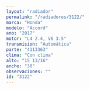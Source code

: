 ```yaml
---
layout: "radiador"
permalink: "/radiadores/3122/"
marca: "Honda"
modelo: "Accord"
ano: "2017"
motor: "L4 2.4, V6 3.5"
transmision: "Automática"
parte: "4113363"
clima: "Con clima"
alto: "15 13/16"
ancho: "30"
observaciones: ""
id: "3122"
---
```


